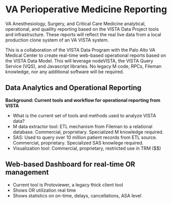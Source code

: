 # VA Perioperative Medicine Reporting
VA Anesthesiology, Surgery, and Critical Care Medicine analytical, operational, and qualilty reporting based on the VISTA Data Project tools and infrastructure. These reports will reflect the real live data from a local production clone system of an VA VISTA system. 

This is a collaboration of the VISTA Data Program with the Palo Alto VA Medical Center to create real-time web-based operational reports based on the VISTA Data Model.  This will leverage nodeVISTA, the VISTA Query Service (VQS), and Javascript libraries.  No legacy M code, RPCs, Fileman knowledge, nor any additional software will be required.

## Data Analytics and Operational Reporting


__Background:  Current tools and workflow for operational reporting from VISTA__
* What is the current set of tools and methods used to analyze VISTA data?
* M data extractor tool: ETL mechanism from Fileman to a relational database. Commercial, proprietary. Specialized M knowledge required.
* SAS:  Used to query over 10 million patient records from ETL source.  Commercial, proprietary.  Specialized SAS knowlege required.
* Visualization tool: Commercial, proprietary, restricted use in TRM ($$)


##  Web-based Dashboard for real-time OR management
* Current tool is Protoviewer, a legacy thick client tool
* Shows OR utilization real time
* Shows statistics on on-time, delays, cancellations, ASA level
